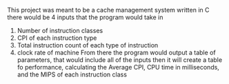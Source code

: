 This project was meant to be a cache management system written in C
there would be 4 inputs that the program would take in
1. Number of instruction classes
2. CPI of each instruction type
3. Total instruction count of each type of instruction
4. clock rate of machine
From there the program would output a table of parameters, that would include all of the inputs
then it will create a table fo performance, calculating the Average CPI, CPU time in milliseconds, and the MIPS of each instruction class 
